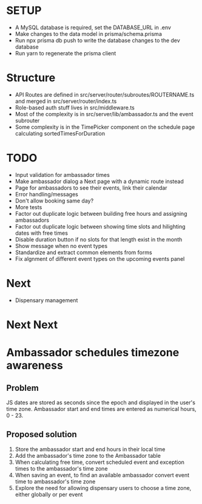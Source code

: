 # SETUP

- A MySQL database is required, set the DATABASE_URL in .env
- Make changes to the data model in prisma/schema.prisma
- Run npx prisma db push to write the database changes to the dev database
- Run yarn to regenerate the prisma client

# Structure

- API Routes are defined in src/server/router/subroutes/ROUTERNAME.ts and merged in src/server/router/index.ts
- Role-based auth stuff lives in src/middleware.ts
- Most of the complexity is in src/server/lib/ambassador.ts and the event subrouter
- Some complexity is in the TimePicker component on the schedule page calculating sortedTimesForDuration

# TODO

- Input validation for ambassador times
- Make ambassador dialog a Next page with a dynamic route instead
- Page for ambassadors to see their events, link their calendar
- Error handling/messages
- Don't allow booking same day?
- More tests
- Factor out duplicate logic between building free hours and assigning ambassadors
- Factor out duplicate logic between showing time slots and hilighting dates with free times
- Disable duration button if no slots for that length exist in the month
- Show message when no event types
- Standardize and extract common elements from forms
- Fix algnment of different event types on the upcoming events panel

# Next

- Dispensary management

# Next Next

# Ambassador schedules timezone awareness

## Problem

JS dates are stored as seconds since the epoch and displayed in the user's time zone. Ambassador start and end times are entered as numerical hours, 0 - 23.

## Proposed solution

1. Store the ambassador start and end hours in their local time
2. Add the ambassador's time zone to the Ambassador table
3. When calculating free time, convert scheduled event and exception times to the ambassador's time zone
4. When saving an event, to find an available ambassador convert event time to ambassador's time zone
5. Explore the need for allowing dispensary users to choose a time zone, either globally or per event
